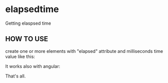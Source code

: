 # elapsedtime
Getting elaspsed time

## HOW TO USE
create one or more elements with "elapsed" attribute and milliseconds time value like this:

<div elapsed="1487586940357"></div>

It works also with angular:

<div elapsed="{{date}}"></div> <!-- date=1487586940357 -->

That's all.
